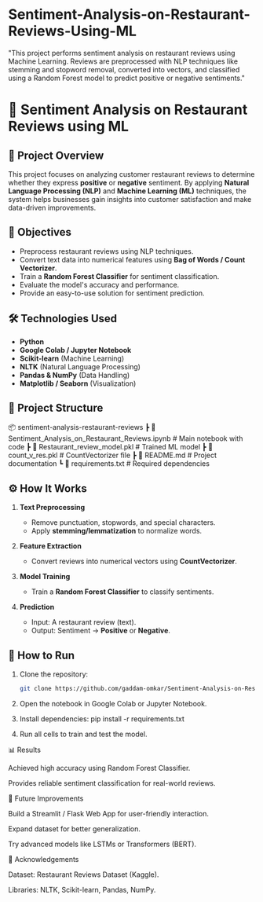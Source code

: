 # Sentiment-Analysis-on-Restaurant-Reviews-Using-ML
"This project performs sentiment analysis on restaurant reviews using Machine Learning. Reviews are preprocessed with NLP techniques like stemming and stopword removal, converted into vectors, and classified using a Random Forest model to predict positive or negative sentiments."

# 🍴 Sentiment Analysis on Restaurant Reviews using ML  

## 📖 Project Overview  
This project focuses on analyzing customer restaurant reviews to determine whether they express **positive** or **negative** sentiment. By applying **Natural Language Processing (NLP)** and **Machine Learning (ML)** techniques, the system helps businesses gain insights into customer satisfaction and make data-driven improvements.  

## 🎯 Objectives  
- Preprocess restaurant reviews using NLP techniques.  
- Convert text data into numerical features using **Bag of Words / Count Vectorizer**.  
- Train a **Random Forest Classifier** for sentiment classification.  
- Evaluate the model's accuracy and performance.  
- Provide an easy-to-use solution for sentiment prediction.  

## 🛠️ Technologies Used  
- **Python**  
- **Google Colab / Jupyter Notebook**  
- **Scikit-learn** (Machine Learning)  
- **NLTK** (Natural Language Processing)  
- **Pandas & NumPy** (Data Handling)  
- **Matplotlib / Seaborn** (Visualization)  

## 📂 Project Structure  
📦 sentiment-analysis-restaurant-reviews
┣ 📜 Sentiment_Analysis_on_Restaurant_Reviews.ipynb # Main notebook with code
┣ 📜 Restaurant_review_model.pkl # Trained ML model
┣ 📜 count_v_res.pkl # CountVectorizer file
┣ 📜 README.md # Project documentation
┗ 📜 requirements.txt # Required dependencies



## ⚙️ How It Works  
1. **Text Preprocessing**  
   - Remove punctuation, stopwords, and special characters.  
   - Apply **stemming/lemmatization** to normalize words.  

2. **Feature Extraction**  
   - Convert reviews into numerical vectors using **CountVectorizer**.  

3. **Model Training**  
   - Train a **Random Forest Classifier** to classify sentiments.  

4. **Prediction**  
   - Input: A restaurant review (text).  
   - Output: Sentiment → **Positive** or **Negative**.  

## 🚀 How to Run  
1. Clone the repository:  
   ```bash
   git clone https://github.com/gaddam-omkar/Sentiment-Analysis-on-Restaurant-Reviews-Using-ML.git

2. Open the notebook in Google Colab or Jupyter Notebook.

3. Install dependencies:
pip install -r requirements.txt

4. Run all cells to train and test the model.


📊 Results

Achieved high accuracy using Random Forest Classifier.

Provides reliable sentiment classification for real-world reviews.

📌 Future Improvements

Build a Streamlit / Flask Web App for user-friendly interaction.

Expand dataset for better generalization.

Try advanced models like LSTMs or Transformers (BERT).

🙌 Acknowledgements

Dataset: Restaurant Reviews Dataset (Kaggle).

Libraries: NLTK, Scikit-learn, Pandas, NumPy.
